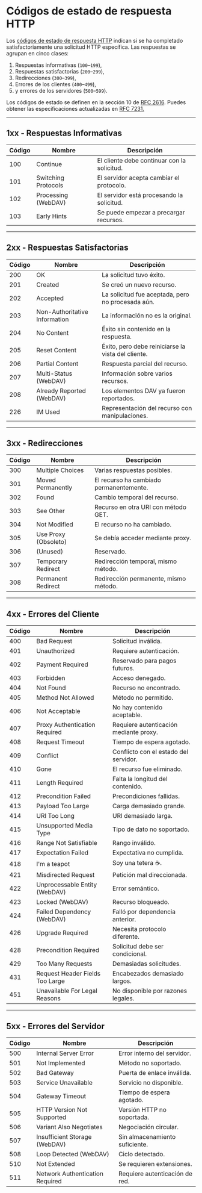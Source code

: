 # **Códigos de estado de respuesta HTTP**

Los [códigos de estado de respuesta HTTP](https://developer.mozilla.org/es/docs/Web/HTTP/Reference/Status) indican si se ha completado satisfactoriamente una solicitud HTTP específica. Las respuestas se agrupan en cinco clases:

1. Respuestas informativas (`100`–`199`),
2. Respuestas satisfactorias (`200`–`299`),
3. Redirecciones (`300`–`399`),
4. Errores de los clientes (`400`–`499`),
5. y errores de los servidores (`500`–`599`).

Los códigos de estado se definen en la sección 10 de [RFC 2616](https://tools.ietf.org/html/rfc2616#section-10). Puedes obtener las especificaciones actualizadas en [RFC 7231.](https://tools.ietf.org/html/rfc7231#section-6.5.1)

---

## 1xx - Respuestas Informativas

| Código | Nombre              | Descripción                                 |
| ------ | ------------------- | ------------------------------------------- |
| 100    | Continue            | El cliente debe continuar con la solicitud. |
| 101    | Switching Protocols | El servidor acepta cambiar el protocolo.    |
| 102    | Processing (WebDAV) | El servidor está procesando la solicitud.   |
| 103    | Early Hints         | Se puede empezar a precargar recursos.      |

---

## 2xx - Respuestas Satisfactorias

| Código | Nombre                         | Descripción |
|--------|--------------------------------|-------------|
| 200    | OK                             | La solicitud tuvo éxito. |
| 201    | Created                        | Se creó un nuevo recurso. |
| 202    | Accepted                       | La solicitud fue aceptada, pero no procesada aún. |
| 203    | Non-Authoritative Information  | La información no es la original. |
| 204    | No Content                     | Éxito sin contenido en la respuesta. |
| 205    | Reset Content                  | Éxito, pero debe reiniciarse la vista del cliente. |
| 206    | Partial Content                | Respuesta parcial del recurso. |
| 207    | Multi-Status (WebDAV)         | Información sobre varios recursos. |
| 208    | Already Reported (WebDAV)     | Los elementos DAV ya fueron reportados. |
| 226    | IM Used                        | Representación del recurso con manipulaciones. |

---

## 3xx - Redirecciones

| Código | Nombre                         | Descripción |
|--------|--------------------------------|-------------|
| 300    | Multiple Choices               | Varias respuestas posibles. |
| 301    | Moved Permanently              | El recurso ha cambiado permanentemente. |
| 302    | Found                          | Cambio temporal del recurso. |
| 303    | See Other                      | Recurso en otra URI con método GET. |
| 304    | Not Modified                   | El recurso no ha cambiado. |
| 305    | Use Proxy (Obsoleto)          | Se debía acceder mediante proxy. |
| 306    | (Unused)                       | Reservado. |
| 307    | Temporary Redirect             | Redirección temporal, mismo método. |
| 308    | Permanent Redirect             | Redirección permanente, mismo método. |

---

## 4xx - Errores del Cliente

| Código | Nombre                         | Descripción |
|--------|--------------------------------|-------------|
| 400    | Bad Request                    | Solicitud inválida. |
| 401    | Unauthorized                   | Requiere autenticación. |
| 402    | Payment Required               | Reservado para pagos futuros. |
| 403    | Forbidden                      | Acceso denegado. |
| 404    | Not Found                      | Recurso no encontrado. |
| 405    | Method Not Allowed             | Método no permitido. |
| 406    | Not Acceptable                 | No hay contenido aceptable. |
| 407    | Proxy Authentication Required  | Requiere autenticación mediante proxy. |
| 408    | Request Timeout                | Tiempo de espera agotado. |
| 409    | Conflict                       | Conflicto con el estado del servidor. |
| 410    | Gone                           | El recurso fue eliminado. |
| 411    | Length Required                | Falta la longitud del contenido. |
| 412    | Precondition Failed            | Precondiciones fallidas. |
| 413    | Payload Too Large              | Carga demasiado grande. |
| 414    | URI Too Long                   | URI demasiado larga. |
| 415    | Unsupported Media Type         | Tipo de dato no soportado. |
| 416    | Range Not Satisfiable          | Rango inválido. |
| 417    | Expectation Failed             | Expectativa no cumplida. |
| 418    | I'm a teapot                   | Soy una tetera ☕. |
| 421    | Misdirected Request            | Petición mal direccionada. |
| 422    | Unprocessable Entity (WebDAV)  | Error semántico. |
| 423    | Locked (WebDAV)                | Recurso bloqueado. |
| 424    | Failed Dependency (WebDAV)     | Falló por dependencia anterior. |
| 426    | Upgrade Required               | Necesita protocolo diferente. |
| 428    | Precondition Required          | Solicitud debe ser condicional. |
| 429    | Too Many Requests              | Demasiadas solicitudes. |
| 431    | Request Header Fields Too Large| Encabezados demasiado largos. |
| 451    | Unavailable For Legal Reasons  | No disponible por razones legales. |

---

## 5xx - Errores del Servidor

| Código | Nombre                         | Descripción |
|--------|--------------------------------|-------------|
| 500    | Internal Server Error          | Error interno del servidor. |
| 501    | Not Implemented                | Método no soportado. |
| 502    | Bad Gateway                    | Puerta de enlace inválida. |
| 503    | Service Unavailable            | Servicio no disponible. |
| 504    | Gateway Timeout                | Tiempo de espera agotado. |
| 505    | HTTP Version Not Supported     | Versión HTTP no soportada. |
| 506    | Variant Also Negotiates        | Negociación circular. |
| 507    | Insufficient Storage (WebDAV)  | Sin almacenamiento suficiente. |
| 508    | Loop Detected (WebDAV)         | Ciclo detectado. |
| 510    | Not Extended                   | Se requieren extensiones. |
| 511    | Network Authentication Required| Requiere autenticación de red. |
